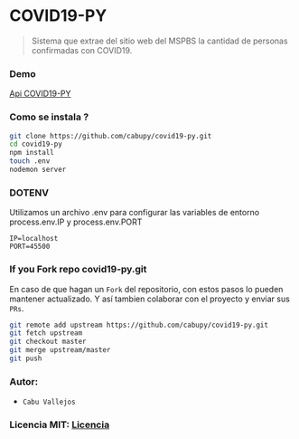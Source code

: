 # COVID19-PY

> Sistema que extrae del sitio web del MSPBS la cantidad de personas confirmadas con COVID19.

### Demo

[Api COVID19-PY](https://covid19-py.herokuapp.com/)

### Como se instala ?

```bash
git clone https://github.com/cabupy/covid19-py.git
cd covid19-py
npm install
touch .env
nodemon server
```
### DOTENV

Utilizamos un archivo .env para configurar las variables de entorno process.env.IP y process.env.PORT

```env
IP=localhost
PORT=45500
```

### If you Fork repo covid19-py.git

En caso de que hagan un `Fork` del repositorio, con estos pasos lo pueden
mantener actualizado. Y así tambien colaborar con el proyecto y enviar sus `PRs`. 

```bash
git remote add upstream https://github.com/cabupy/covid19-py.git
git fetch upstream
git checkout master
git merge upstream/master
git push
```
### Autor:

- `Cabu Vallejos`

### Licencia MIT: [Licencia](https://github.com/cabupy/covid19-py/blob/master/LICENSE)
